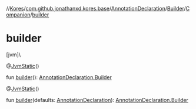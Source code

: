 //[Kores](../../../../../index.md)/[com.github.jonathanxd.kores.base](../../../index.md)/[AnnotationDeclaration](../../index.md)/[Builder](../index.md)/[Companion](index.md)/[builder](builder.md)

# builder

[jvm]\

@[JvmStatic](https://kotlinlang.org/api/latest/jvm/stdlib/kotlin.jvm/-jvm-static/index.html)()

fun [builder](builder.md)(): [AnnotationDeclaration.Builder](../index.md)

@[JvmStatic](https://kotlinlang.org/api/latest/jvm/stdlib/kotlin.jvm/-jvm-static/index.html)()

fun [builder](builder.md)(defaults: [AnnotationDeclaration](../../index.md)): [AnnotationDeclaration.Builder](../index.md)

